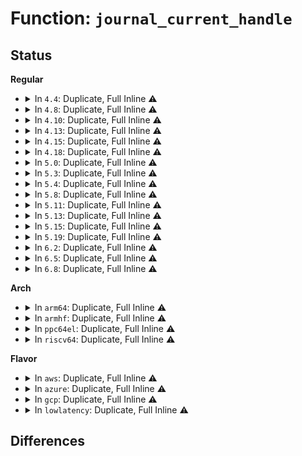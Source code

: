 # Function: <code>journal_current_handle</code>

## Status
<b>Regular</b>
<ul>
<li>
<details>
<summary>In <code>4.4</code>: Duplicate, Full Inline ⚠️</summary>

**Collision:** Static Duplication

**Inline:** Full

**Transformation:** False

**Instances:**

```
In fs/ext4/fsync.c (ffffffff81292b32)
Location: include/linux/jbd2.h:1211
Inline: True
Inline callers:
  - fs/ext4/fsync.c:ext4_sync_file
```
```
In fs/ext4/inode.c (ffffffff81298f21)
Location: include/linux/jbd2.h:1211
Inline: True
Inline callers:
  - fs/ext4/inode.c:_ext4_get_block
  - fs/ext4/inode.c:ext4_write_end
  - fs/ext4/inode.c:ext4_da_write_end
  - fs/ext4/inode.c:ext4_journalled_write_end
```
```
In fs/ext4/namei.c (ffffffff812a644d)
Location: include/linux/jbd2.h:1211
Inline: True
Inline callers:
  - fs/ext4/namei.c:ext4_mknod
  - fs/ext4/namei.c:ext4_create
  - fs/ext4/namei.c:ext4_mkdir
  - fs/ext4/namei.c:ext4_tmpfile
  - fs/ext4/namei.c:ext4_rename
  - fs/ext4/namei.c:ext4_symlink
```
```
In fs/ext4/super.c (ffffffff812b8897)
Location: include/linux/jbd2.h:1211
Inline: True
Inline callers:
  - fs/ext4/super.c:__ext4_std_error
  - fs/ext4/super.c:ext4_quota_write
```
```
In fs/jbd2/transaction.c (ffffffff812e7405)
Location: include/linux/jbd2.h:1211
Inline: True
Inline callers:
  - fs/jbd2/transaction.c:jbd2__journal_restart
  - fs/jbd2/transaction.c:jbd2_journal_stop
```
</details>
</li>
<li>
<details>
<summary>In <code>4.8</code>: Duplicate, Full Inline ⚠️</summary>

**Collision:** Static Duplication

**Inline:** Full

**Transformation:** False

**Instances:**

```
In fs/ext4/fsync.c (ffffffff812c0083)
Location: include/linux/jbd2.h:1227
Inline: True
Inline callers:
  - fs/ext4/fsync.c:ext4_sync_file
```
```
In fs/ext4/inode.c (ffffffff812cc456)
Location: include/linux/jbd2.h:1227
Inline: True
Inline callers:
  - fs/ext4/inode.c:ext4_da_write_end
  - fs/ext4/inode.c:ext4_journalled_write_end
  - fs/ext4/inode.c:ext4_write_end
  - fs/ext4/inode.c:ext4_dio_get_block_unwritten_async
  - fs/ext4/inode.c:_ext4_get_block
```
```
In fs/ext4/namei.c (ffffffff812d68ae)
Location: include/linux/jbd2.h:1227
Inline: True
Inline callers:
  - fs/ext4/namei.c:ext4_rename
  - fs/ext4/namei.c:ext4_symlink
  - fs/ext4/namei.c:ext4_mkdir
  - fs/ext4/namei.c:ext4_tmpfile
  - fs/ext4/namei.c:ext4_mknod
  - fs/ext4/namei.c:ext4_create
```
```
In fs/ext4/super.c (ffffffff812e7a68)
Location: include/linux/jbd2.h:1227
Inline: True
Inline callers:
  - fs/ext4/super.c:ext4_quota_write
  - fs/ext4/super.c:__ext4_std_error
```
```
In fs/jbd2/transaction.c (ffffffff813158e4)
Location: include/linux/jbd2.h:1227
Inline: True
Inline callers:
  - fs/jbd2/transaction.c:jbd2_journal_stop
  - fs/jbd2/transaction.c:jbd2__journal_restart
```
</details>
</li>
<li>
<details>
<summary>In <code>4.10</code>: Duplicate, Full Inline ⚠️</summary>

**Collision:** Static Duplication

**Inline:** Full

**Transformation:** False

**Instances:**

```
In fs/ext4/fsync.c (ffffffff812d56b3)
Location: include/linux/jbd2.h:1227
Inline: True
Inline callers:
  - fs/ext4/fsync.c:ext4_sync_file
```
```
In fs/ext4/inode.c (ffffffff812e2266)
Location: include/linux/jbd2.h:1227
Inline: True
Inline callers:
  - fs/ext4/inode.c:ext4_da_write_end
  - fs/ext4/inode.c:ext4_journalled_write_end
  - fs/ext4/inode.c:ext4_write_end
  - fs/ext4/inode.c:ext4_dio_get_block_unwritten_async
  - fs/ext4/inode.c:_ext4_get_block
```
```
In fs/ext4/namei.c (ffffffff812ec5ae)
Location: include/linux/jbd2.h:1227
Inline: True
Inline callers:
  - fs/ext4/namei.c:ext4_rename
  - fs/ext4/namei.c:ext4_symlink
  - fs/ext4/namei.c:ext4_mkdir
  - fs/ext4/namei.c:ext4_tmpfile
  - fs/ext4/namei.c:ext4_mknod
  - fs/ext4/namei.c:ext4_create
```
```
In fs/ext4/super.c (ffffffff812fd7a8)
Location: include/linux/jbd2.h:1227
Inline: True
Inline callers:
  - fs/ext4/super.c:ext4_quota_write
  - fs/ext4/super.c:__ext4_std_error
```
```
In fs/jbd2/transaction.c (ffffffff8132b8d4)
Location: include/linux/jbd2.h:1227
Inline: True
Inline callers:
  - fs/jbd2/transaction.c:jbd2_journal_stop
  - fs/jbd2/transaction.c:jbd2__journal_restart
```
</details>
</li>
<li>
<details>
<summary>In <code>4.13</code>: Duplicate, Full Inline ⚠️</summary>

**Collision:** Static Duplication

**Inline:** Full

**Transformation:** False

**Instances:**

```
In fs/ext4/fsync.c (ffffffff812f33ad)
Location: include/linux/jbd2.h:1229
Inline: True
Inline callers:
  - fs/ext4/fsync.c:ext4_sync_file
```
```
In fs/ext4/inode.c (ffffffff81306539)
Location: include/linux/jbd2.h:1229
Inline: True
Inline callers:
  - fs/ext4/inode.c:ext4_da_write_end
  - fs/ext4/inode.c:ext4_journalled_write_end
  - fs/ext4/inode.c:ext4_write_end
  - fs/ext4/inode.c:ext4_dio_get_block_unwritten_async
  - fs/ext4/inode.c:_ext4_get_block
```
```
In fs/ext4/namei.c (ffffffff8131c2bf)
Location: include/linux/jbd2.h:1229
Inline: True
Inline callers:
  - fs/ext4/namei.c:ext4_rename
  - fs/ext4/namei.c:ext4_symlink
  - fs/ext4/namei.c:ext4_mkdir
  - fs/ext4/namei.c:ext4_tmpfile
  - fs/ext4/namei.c:ext4_mknod
  - fs/ext4/namei.c:ext4_create
```
```
In fs/ext4/super.c (ffffffff813324f2)
Location: include/linux/jbd2.h:1229
Inline: True
Inline callers:
  - fs/ext4/super.c:ext4_quota_write
  - fs/ext4/super.c:__ext4_std_error
```
```
In fs/jbd2/transaction.c (ffffffff81340b00)
Location: include/linux/jbd2.h:1229
Inline: True
Inline callers:
  - fs/jbd2/transaction.c:jbd2_journal_stop
  - fs/jbd2/transaction.c:jbd2__journal_restart
```
</details>
</li>
<li>
<details>
<summary>In <code>4.15</code>: Duplicate, Full Inline ⚠️</summary>

**Collision:** Static Duplication

**Inline:** Full

**Transformation:** False

**Instances:**

```
In fs/ext4/fsync.c (ffffffff8131793d)
Location: include/linux/jbd2.h:1334
Inline: True
Inline callers:
  - fs/ext4/fsync.c:ext4_sync_file
```
```
In fs/ext4/inode.c (ffffffff8132b109)
Location: include/linux/jbd2.h:1334
Inline: True
Inline callers:
  - fs/ext4/inode.c:ext4_da_write_end
  - fs/ext4/inode.c:ext4_journalled_write_end
  - fs/ext4/inode.c:ext4_write_end
  - fs/ext4/inode.c:ext4_dio_get_block_overwrite
  - fs/ext4/inode.c:ext4_dio_get_block_unwritten_async
  - fs/ext4/inode.c:_ext4_get_block
```
```
In fs/ext4/namei.c (ffffffff813408da)
Location: include/linux/jbd2.h:1334
Inline: True
Inline callers:
  - fs/ext4/namei.c:ext4_rename
  - fs/ext4/namei.c:ext4_symlink
  - fs/ext4/namei.c:ext4_mkdir
  - fs/ext4/namei.c:ext4_tmpfile
  - fs/ext4/namei.c:ext4_mknod
  - fs/ext4/namei.c:ext4_create
```
```
In fs/ext4/super.c (ffffffff81356a02)
Location: include/linux/jbd2.h:1334
Inline: True
Inline callers:
  - fs/ext4/super.c:ext4_quota_write
  - fs/ext4/super.c:__ext4_std_error
```
```
In fs/jbd2/transaction.c (ffffffff81365110)
Location: include/linux/jbd2.h:1334
Inline: True
Inline callers:
  - fs/jbd2/transaction.c:jbd2_journal_stop
  - fs/jbd2/transaction.c:jbd2__journal_restart
```
</details>
</li>
<li>
<details>
<summary>In <code>4.18</code>: Duplicate, Full Inline ⚠️</summary>

**Collision:** Static Duplication

**Inline:** Full

**Transformation:** False

**Instances:**

```
In fs/ext4/fsync.c (ffffffff813457da)
Location: include/linux/jbd2.h:1334
Inline: True
Inline callers:
  - fs/ext4/fsync.c:ext4_sync_file
```
```
In fs/ext4/inode.c (ffffffff8135517f)
Location: include/linux/jbd2.h:1334
Inline: True
Inline callers:
  - fs/ext4/inode.c:ext4_write_inode
  - fs/ext4/inode.c:ext4_da_write_end
  - fs/ext4/inode.c:ext4_journalled_write_end
  - fs/ext4/inode.c:ext4_write_end
  - fs/ext4/inode.c:ext4_dio_get_block_overwrite
  - fs/ext4/inode.c:ext4_dio_get_block_unwritten_async
  - fs/ext4/inode.c:_ext4_get_block
```
```
In fs/ext4/namei.c (ffffffff8136e8d5)
Location: include/linux/jbd2.h:1334
Inline: True
Inline callers:
  - fs/ext4/namei.c:ext4_rename
  - fs/ext4/namei.c:ext4_symlink
  - fs/ext4/namei.c:ext4_mkdir
  - fs/ext4/namei.c:ext4_tmpfile
  - fs/ext4/namei.c:ext4_mknod
  - fs/ext4/namei.c:ext4_create
```
```
In fs/ext4/super.c (ffffffff81384d40)
Location: include/linux/jbd2.h:1334
Inline: True
Inline callers:
  - fs/ext4/super.c:ext4_quota_write
  - fs/ext4/super.c:__ext4_std_error
```
```
In fs/jbd2/transaction.c (ffffffff81393884)
Location: include/linux/jbd2.h:1334
Inline: True
Inline callers:
  - fs/jbd2/transaction.c:jbd2_journal_stop
  - fs/jbd2/transaction.c:jbd2__journal_restart
```
</details>
</li>
<li>
<details>
<summary>In <code>5.0</code>: Duplicate, Full Inline ⚠️</summary>

**Collision:** Static Duplication

**Inline:** Full

**Transformation:** False

**Instances:**

```
In fs/ext4/fsync.c (ffffffff8135d92d)
Location: include/linux/jbd2.h:1335
Inline: True
Inline callers:
  - fs/ext4/fsync.c:ext4_sync_file
```
```
In fs/ext4/inode.c (ffffffff8136d4aa)
Location: include/linux/jbd2.h:1335
Inline: True
Inline callers:
  - fs/ext4/inode.c:ext4_write_inode
  - fs/ext4/inode.c:ext4_da_write_end
  - fs/ext4/inode.c:ext4_journalled_write_end
  - fs/ext4/inode.c:ext4_write_end
  - fs/ext4/inode.c:ext4_dio_get_block_overwrite
  - fs/ext4/inode.c:ext4_dio_get_block_unwritten_async
  - fs/ext4/inode.c:_ext4_get_block
```
```
In fs/ext4/namei.c (ffffffff81386d65)
Location: include/linux/jbd2.h:1335
Inline: True
Inline callers:
  - fs/ext4/namei.c:ext4_rename
  - fs/ext4/namei.c:ext4_symlink
  - fs/ext4/namei.c:ext4_mkdir
  - fs/ext4/namei.c:ext4_tmpfile
  - fs/ext4/namei.c:ext4_mknod
  - fs/ext4/namei.c:ext4_create
```
```
In fs/ext4/super.c (ffffffff8139d830)
Location: include/linux/jbd2.h:1335
Inline: True
Inline callers:
  - fs/ext4/super.c:ext4_quota_write
  - fs/ext4/super.c:__ext4_std_error
```
```
In fs/jbd2/transaction.c (ffffffff813ac5a4)
Location: include/linux/jbd2.h:1335
Inline: True
Inline callers:
  - fs/jbd2/transaction.c:jbd2_journal_stop
  - fs/jbd2/transaction.c:jbd2__journal_restart
```
</details>
</li>
<li>
<details>
<summary>In <code>5.3</code>: Duplicate, Full Inline ⚠️</summary>

**Collision:** Static Duplication

**Inline:** Full

**Transformation:** False

**Instances:**

```
In fs/ext4/fsync.c (ffffffff81386ae3)
Location: include/linux/jbd2.h:1348
Inline: True
Inline callers:
  - fs/ext4/fsync.c:ext4_sync_file
```
```
In fs/ext4/inode.c (ffffffff81396a9a)
Location: include/linux/jbd2.h:1348
Inline: True
Inline callers:
  - fs/ext4/inode.c:ext4_write_inode
  - fs/ext4/inode.c:ext4_da_write_end
  - fs/ext4/inode.c:ext4_journalled_write_end
  - fs/ext4/inode.c:ext4_write_end
  - fs/ext4/inode.c:ext4_dio_get_block_unwritten_async
  - fs/ext4/inode.c:_ext4_get_block
```
```
In fs/ext4/namei.c (ffffffff813b0d0b)
Location: include/linux/jbd2.h:1348
Inline: True
Inline callers:
  - fs/ext4/namei.c:ext4_rename
  - fs/ext4/namei.c:ext4_symlink
  - fs/ext4/namei.c:ext4_mkdir
  - fs/ext4/namei.c:ext4_tmpfile
  - fs/ext4/namei.c:ext4_mknod
  - fs/ext4/namei.c:ext4_create
```
```
In fs/ext4/super.c (ffffffff813c7a70)
Location: include/linux/jbd2.h:1348
Inline: True
Inline callers:
  - fs/ext4/super.c:ext4_quota_write
  - fs/ext4/super.c:__ext4_std_error
```
```
In fs/jbd2/transaction.c (ffffffff813d6813)
Location: include/linux/jbd2.h:1348
Inline: True
Inline callers:
  - fs/jbd2/transaction.c:jbd2_journal_stop
  - fs/jbd2/transaction.c:jbd2__journal_restart
```
</details>
</li>
<li>
<details>
<summary>In <code>5.4</code>: Duplicate, Full Inline ⚠️</summary>

**Collision:** Static Duplication

**Inline:** Full

**Transformation:** False

**Instances:**

```
In fs/ext4/fsync.c (ffffffff8139f533)
Location: include/linux/jbd2.h:1348
Inline: True
Inline callers:
  - fs/ext4/fsync.c:ext4_sync_file
```
```
In fs/ext4/inode.c (ffffffff813af4ca)
Location: include/linux/jbd2.h:1348
Inline: True
Inline callers:
  - fs/ext4/inode.c:ext4_write_inode
  - fs/ext4/inode.c:ext4_da_write_end
  - fs/ext4/inode.c:ext4_journalled_write_end
  - fs/ext4/inode.c:ext4_write_end
  - fs/ext4/inode.c:ext4_dio_get_block_unwritten_async
  - fs/ext4/inode.c:_ext4_get_block
```
```
In fs/ext4/namei.c (ffffffff813c9d34)
Location: include/linux/jbd2.h:1348
Inline: True
Inline callers:
  - fs/ext4/namei.c:ext4_rename
  - fs/ext4/namei.c:ext4_symlink
  - fs/ext4/namei.c:ext4_mkdir
  - fs/ext4/namei.c:ext4_tmpfile
  - fs/ext4/namei.c:ext4_mknod
  - fs/ext4/namei.c:ext4_create
```
```
In fs/ext4/super.c (ffffffff813e0e30)
Location: include/linux/jbd2.h:1348
Inline: True
Inline callers:
  - fs/ext4/super.c:ext4_quota_write
  - fs/ext4/super.c:__ext4_std_error
```
```
In fs/jbd2/transaction.c (ffffffff813f0853)
Location: include/linux/jbd2.h:1348
Inline: True
Inline callers:
  - fs/jbd2/transaction.c:jbd2_journal_stop
  - fs/jbd2/transaction.c:jbd2__journal_restart
```
</details>
</li>
<li>
<details>
<summary>In <code>5.8</code>: Duplicate, Full Inline ⚠️</summary>

**Collision:** Static Duplication

**Inline:** Full

**Transformation:** False

**Instances:**

```
In fs/ext4/fsync.c (ffffffff813eb444)
Location: include/linux/jbd2.h:1351
Inline: True
Inline callers:
  - fs/ext4/fsync.c:ext4_sync_file
```
```
In fs/ext4/inode.c (ffffffff813fb53a)
Location: include/linux/jbd2.h:1351
Inline: True
Inline callers:
  - fs/ext4/inode.c:ext4_write_inode
  - fs/ext4/inode.c:ext4_da_write_end
  - fs/ext4/inode.c:ext4_journalled_write_end
  - fs/ext4/inode.c:ext4_write_end
  - fs/ext4/inode.c:_ext4_get_block
```
```
In fs/ext4/namei.c (ffffffff8140fc7b)
Location: include/linux/jbd2.h:1351
Inline: True
Inline callers:
  - fs/ext4/namei.c:ext4_whiteout_for_rename
  - fs/ext4/namei.c:ext4_symlink
  - fs/ext4/namei.c:ext4_mkdir
  - fs/ext4/namei.c:ext4_tmpfile
  - fs/ext4/namei.c:ext4_mknod
  - fs/ext4/namei.c:ext4_create
```
```
In fs/ext4/super.c (ffffffff8142d9e0)
Location: include/linux/jbd2.h:1351
Inline: True
Inline callers:
  - fs/ext4/super.c:ext4_quota_write
  - fs/ext4/super.c:__ext4_std_error
```
```
In fs/jbd2/transaction.c (ffffffff8143ca1a)
Location: include/linux/jbd2.h:1351
Inline: True
Inline callers:
  - fs/jbd2/transaction.c:stop_this_handle
  - fs/jbd2/transaction.c:jbd2__journal_start
```
</details>
</li>
<li>
<details>
<summary>In <code>5.11</code>: Duplicate, Full Inline ⚠️</summary>

**Collision:** Static Duplication

**Inline:** Full

**Transformation:** False

**Instances:**

```
In fs/ext4/fsync.c (ffffffff813fd671)
Location: include/linux/jbd2.h:1460
Inline: True
Inline callers:
  - fs/ext4/fsync.c:ext4_sync_file
```
```
In fs/ext4/inode.c (ffffffff8140dc6a)
Location: include/linux/jbd2.h:1460
Inline: True
Inline callers:
  - fs/ext4/inode.c:ext4_write_inode
  - fs/ext4/inode.c:ext4_da_write_end
  - fs/ext4/inode.c:ext4_journalled_write_end
  - fs/ext4/inode.c:ext4_write_end
  - fs/ext4/inode.c:_ext4_get_block
  - fs/ext4/inode.c:ext4_evict_inode
```
```
In fs/ext4/namei.c (ffffffff8142330f)
Location: include/linux/jbd2.h:1460
Inline: True
Inline callers:
  - fs/ext4/namei.c:ext4_whiteout_for_rename
  - fs/ext4/namei.c:ext4_symlink
  - fs/ext4/namei.c:ext4_mkdir
  - fs/ext4/namei.c:ext4_tmpfile
  - fs/ext4/namei.c:ext4_mknod
  - fs/ext4/namei.c:ext4_create
```
```
In fs/ext4/super.c (ffffffff814466a0)
Location: include/linux/jbd2.h:1460
Inline: True
Inline callers:
  - fs/ext4/super.c:ext4_quota_write
  - fs/ext4/super.c:__ext4_std_error
```
```
In fs/ext4/xattr.c (ffffffff8144ff0e)
Location: include/linux/jbd2.h:1460
Inline: True
Inline callers:
  - fs/ext4/xattr.c:ext4_xattr_inode_cache_find
```
```
In fs/jbd2/transaction.c (ffffffff81458d9a)
Location: include/linux/jbd2.h:1460
Inline: True
Inline callers:
  - fs/jbd2/transaction.c:stop_this_handle
  - fs/jbd2/transaction.c:jbd2__journal_start
```
</details>
</li>
<li>
<details>
<summary>In <code>5.13</code>: Duplicate, Full Inline ⚠️</summary>

**Collision:** Static Duplication

**Inline:** Full

**Transformation:** False

**Instances:**

```
In fs/ext4/fsync.c (ffffffff81403a81)
Location: include/linux/jbd2.h:1469
Inline: True
Inline callers:
  - fs/ext4/fsync.c:ext4_sync_file
```
```
In fs/ext4/inode.c (ffffffff81413e2c)
Location: include/linux/jbd2.h:1469
Inline: True
Inline callers:
  - fs/ext4/inode.c:ext4_write_inode
  - fs/ext4/inode.c:ext4_da_write_end
  - fs/ext4/inode.c:ext4_journalled_write_end
  - fs/ext4/inode.c:ext4_write_end
  - fs/ext4/inode.c:_ext4_get_block
  - fs/ext4/inode.c:ext4_evict_inode
```
```
In fs/ext4/namei.c (ffffffff8142f83b)
Location: include/linux/jbd2.h:1469
Inline: True
Inline callers:
  - fs/ext4/namei.c:ext4_rename
  - fs/ext4/namei.c:ext4_symlink
  - fs/ext4/namei.c:ext4_mkdir
  - fs/ext4/namei.c:ext4_tmpfile
  - fs/ext4/namei.c:ext4_mknod
  - fs/ext4/namei.c:ext4_create
```
```
In fs/ext4/super.c (ffffffff8144be50)
Location: include/linux/jbd2.h:1469
Inline: True
Inline callers:
  - fs/ext4/super.c:ext4_quota_write
  - fs/ext4/super.c:__ext4_std_error
```
```
In fs/ext4/xattr.c (ffffffff814556fe)
Location: include/linux/jbd2.h:1469
Inline: True
Inline callers:
  - fs/ext4/xattr.c:ext4_xattr_inode_cache_find
```
```
In fs/jbd2/transaction.c (ffffffff8145e79a)
Location: include/linux/jbd2.h:1469
Inline: True
Inline callers:
  - fs/jbd2/transaction.c:stop_this_handle
  - fs/jbd2/transaction.c:jbd2__journal_start
```
</details>
</li>
<li>
<details>
<summary>In <code>5.15</code>: Duplicate, Full Inline ⚠️</summary>

**Collision:** Static Duplication

**Inline:** Full

**Transformation:** False

**Instances:**

```
In fs/ext4/fsync.c (ffffffff81456251)
Location: include/linux/jbd2.h:1508
Inline: True
Inline callers:
  - fs/ext4/fsync.c:ext4_sync_file
```
```
In fs/ext4/inline.c (ffffffff8145eaa3)
Location: include/linux/jbd2.h:1508
Inline: True
Inline callers:
  - fs/ext4/inline.c:ext4_write_inline_data_end
```
```
In fs/ext4/inode.c (ffffffff814671ac)
Location: include/linux/jbd2.h:1508
Inline: True
Inline callers:
  - fs/ext4/inode.c:ext4_write_inode
  - fs/ext4/inode.c:ext4_journalled_write_end
  - fs/ext4/inode.c:ext4_write_end
  - fs/ext4/inode.c:_ext4_get_block
  - fs/ext4/inode.c:ext4_evict_inode
```
```
In fs/ext4/namei.c (ffffffff81483e8b)
Location: include/linux/jbd2.h:1508
Inline: True
Inline callers:
  - fs/ext4/namei.c:ext4_rename
  - fs/ext4/namei.c:ext4_symlink
  - fs/ext4/namei.c:ext4_mkdir
  - fs/ext4/namei.c:ext4_tmpfile
  - fs/ext4/namei.c:ext4_mknod
  - fs/ext4/namei.c:ext4_create
```
```
In fs/ext4/super.c (ffffffff8149fec4)
Location: include/linux/jbd2.h:1508
Inline: True
Inline callers:
  - fs/ext4/super.c:ext4_quota_write
  - fs/ext4/super.c:__ext4_std_error
```
```
In fs/ext4/xattr.c (ffffffff814a971e)
Location: include/linux/jbd2.h:1508
Inline: True
Inline callers:
  - fs/ext4/xattr.c:ext4_xattr_inode_cache_find
```
```
In fs/jbd2/transaction.c (ffffffff814b3b0a)
Location: include/linux/jbd2.h:1508
Inline: True
Inline callers:
  - fs/jbd2/transaction.c:stop_this_handle
  - fs/jbd2/transaction.c:jbd2__journal_start
```
</details>
</li>
<li>
<details>
<summary>In <code>5.19</code>: Duplicate, Full Inline ⚠️</summary>

**Collision:** Static Duplication

**Inline:** Full

**Transformation:** False

**Instances:**

```
In fs/ext4/fsync.c (ffffffff814d3c51)
Location: include/linux/jbd2.h:1500
Inline: True
Inline callers:
  - fs/ext4/fsync.c:ext4_sync_file
```
```
In fs/ext4/inline.c (ffffffff814dd1d5)
Location: include/linux/jbd2.h:1500
Inline: True
Inline callers:
  - fs/ext4/inline.c:ext4_write_inline_data_end
```
```
In fs/ext4/inode.c (ffffffff814e6d5c)
Location: include/linux/jbd2.h:1500
Inline: True
Inline callers:
  - fs/ext4/inode.c:ext4_write_inode
  - fs/ext4/inode.c:ext4_journalled_write_end
  - fs/ext4/inode.c:ext4_write_end
  - fs/ext4/inode.c:_ext4_get_block
  - fs/ext4/inode.c:ext4_evict_inode
```
```
In fs/ext4/namei.c (ffffffff8150700d)
Location: include/linux/jbd2.h:1500
Inline: True
Inline callers:
  - fs/ext4/namei.c:ext4_rename
  - fs/ext4/namei.c:ext4_symlink
  - fs/ext4/namei.c:ext4_mkdir
  - fs/ext4/namei.c:ext4_tmpfile
  - fs/ext4/namei.c:ext4_mknod
  - fs/ext4/namei.c:ext4_create
```
```
In fs/ext4/super.c (ffffffff81526af4)
Location: include/linux/jbd2.h:1500
Inline: True
Inline callers:
  - fs/ext4/super.c:ext4_quota_write
  - fs/ext4/super.c:__ext4_std_error
```
```
In fs/ext4/xattr.c (ffffffff81531a3e)
Location: include/linux/jbd2.h:1500
Inline: True
Inline callers:
  - fs/ext4/xattr.c:ext4_xattr_inode_cache_find
```
```
In fs/jbd2/transaction.c (ffffffff8153d33a)
Location: include/linux/jbd2.h:1500
Inline: True
Inline callers:
  - fs/jbd2/transaction.c:stop_this_handle
  - fs/jbd2/transaction.c:jbd2__journal_start
```
</details>
</li>
<li>
<details>
<summary>In <code>6.2</code>: Duplicate, Full Inline ⚠️</summary>

**Collision:** Static Duplication

**Inline:** Full

**Transformation:** False

**Instances:**

```
In fs/ext4/fsync.c (ffffffff8156c8a1)
Location: include/linux/jbd2.h:1499
Inline: True
Inline callers:
  - fs/ext4/fsync.c:ext4_sync_file
```
```
In fs/ext4/inline.c (ffffffff81576205)
Location: include/linux/jbd2.h:1499
Inline: True
Inline callers:
  - fs/ext4/inline.c:ext4_write_inline_data_end
```
```
In fs/ext4/inode.c (ffffffff8158056a)
Location: include/linux/jbd2.h:1499
Inline: True
Inline callers:
  - fs/ext4/inode.c:ext4_write_inode
  - fs/ext4/inode.c:ext4_journalled_write_end
  - fs/ext4/inode.c:ext4_write_end
  - fs/ext4/inode.c:_ext4_get_block
  - fs/ext4/inode.c:ext4_evict_inode
```
```
In fs/ext4/namei.c (ffffffff815a1ebe)
Location: include/linux/jbd2.h:1499
Inline: True
Inline callers:
  - fs/ext4/namei.c:ext4_rename
  - fs/ext4/namei.c:ext4_symlink
  - fs/ext4/namei.c:ext4_mkdir
  - fs/ext4/namei.c:ext4_tmpfile
  - fs/ext4/namei.c:ext4_mknod
  - fs/ext4/namei.c:ext4_create
```
```
In fs/ext4/super.c (ffffffff815c43d4)
Location: include/linux/jbd2.h:1499
Inline: True
Inline callers:
  - fs/ext4/super.c:ext4_quota_write
  - fs/ext4/super.c:__ext4_std_error
```
```
In fs/ext4/xattr.c (ffffffff815cffbe)
Location: include/linux/jbd2.h:1499
Inline: True
Inline callers:
  - fs/ext4/xattr.c:ext4_xattr_inode_cache_find
```
```
In fs/jbd2/transaction.c (ffffffff815dbb5a)
Location: include/linux/jbd2.h:1499
Inline: True
Inline callers:
  - fs/jbd2/transaction.c:stop_this_handle
  - fs/jbd2/transaction.c:jbd2__journal_start
```
</details>
</li>
<li>
<details>
<summary>In <code>6.5</code>: Duplicate, Full Inline ⚠️</summary>

**Collision:** Static Duplication

**Inline:** Full

**Transformation:** False

**Instances:**

```
In fs/ext4/fsync.c (ffffffff815a473e)
Location: include/linux/jbd2.h:1502
Inline: True
Inline callers:
  - fs/ext4/fsync.c:ext4_sync_file
```
```
In fs/ext4/inline.c (ffffffff815adb05)
Location: include/linux/jbd2.h:1502
Inline: True
Inline callers:
  - fs/ext4/inline.c:ext4_write_inline_data_end
```
```
In fs/ext4/inode.c (ffffffff815b7b2a)
Location: include/linux/jbd2.h:1502
Inline: True
Inline callers:
  - fs/ext4/inode.c:ext4_write_inode
  - fs/ext4/inode.c:ext4_journalled_write_end
  - fs/ext4/inode.c:ext4_write_end
  - fs/ext4/inode.c:_ext4_get_block
  - fs/ext4/inode.c:ext4_evict_inode
```
```
In fs/ext4/namei.c (ffffffff815d8843)
Location: include/linux/jbd2.h:1502
Inline: True
Inline callers:
  - fs/ext4/namei.c:ext4_rename
  - fs/ext4/namei.c:ext4_symlink
  - fs/ext4/namei.c:ext4_mkdir
  - fs/ext4/namei.c:ext4_tmpfile
  - fs/ext4/namei.c:ext4_mknod
  - fs/ext4/namei.c:ext4_create
```
```
In fs/ext4/super.c (ffffffff815fbab4)
Location: include/linux/jbd2.h:1502
Inline: True
Inline callers:
  - fs/ext4/super.c:ext4_quota_write
  - fs/ext4/super.c:__ext4_std_error
```
```
In fs/ext4/xattr.c (ffffffff816077ee)
Location: include/linux/jbd2.h:1502
Inline: True
Inline callers:
  - fs/ext4/xattr.c:ext4_xattr_inode_cache_find
```
```
In fs/jbd2/transaction.c (ffffffff8161361a)
Location: include/linux/jbd2.h:1502
Inline: True
Inline callers:
  - fs/jbd2/transaction.c:stop_this_handle
  - fs/jbd2/transaction.c:jbd2__journal_start
```
</details>
</li>
<li>
<details>
<summary>In <code>6.8</code>: Duplicate, Full Inline ⚠️</summary>

**Collision:** Static Duplication

**Inline:** Full

**Transformation:** False

**Instances:**

```
In fs/ext4/fsync.c (ffffffff815dd57e)
Location: include/linux/jbd2.h:1496
Inline: True
Inline callers:
  - fs/ext4/fsync.c:ext4_sync_file
```
```
In fs/ext4/inline.c (ffffffff815e68c5)
Location: include/linux/jbd2.h:1496
Inline: True
Inline callers:
  - fs/ext4/inline.c:ext4_write_inline_data_end
```
```
In fs/ext4/inode.c (ffffffff815f08b1)
Location: include/linux/jbd2.h:1496
Inline: True
Inline callers:
  - fs/ext4/inode.c:ext4_write_inode
  - fs/ext4/inode.c:ext4_journalled_write_end
  - fs/ext4/inode.c:ext4_write_end
  - fs/ext4/inode.c:_ext4_get_block
  - fs/ext4/inode.c:ext4_evict_inode
```
```
In fs/ext4/namei.c (ffffffff81610eae)
Location: include/linux/jbd2.h:1496
Inline: True
Inline callers:
  - fs/ext4/namei.c:ext4_rename
  - fs/ext4/namei.c:ext4_symlink
  - fs/ext4/namei.c:ext4_mkdir
  - fs/ext4/namei.c:ext4_tmpfile
  - fs/ext4/namei.c:ext4_mknod
  - fs/ext4/namei.c:ext4_create
```
```
In fs/ext4/super.c (ffffffff81634654)
Location: include/linux/jbd2.h:1496
Inline: True
Inline callers:
  - fs/ext4/super.c:ext4_quota_write
  - fs/ext4/super.c:__ext4_std_error
```
```
In fs/ext4/xattr.c (ffffffff8164052e)
Location: include/linux/jbd2.h:1496
Inline: True
Inline callers:
  - fs/ext4/xattr.c:ext4_xattr_inode_cache_find
```
```
In fs/jbd2/transaction.c (ffffffff8164c41a)
Location: include/linux/jbd2.h:1496
Inline: True
Inline callers:
  - fs/jbd2/transaction.c:stop_this_handle
  - fs/jbd2/transaction.c:jbd2__journal_start
```
</details>
</li>
</ul>
<b>Arch</b>
<ul>
<li>
<details>
<summary>In <code>arm64</code>: Duplicate, Full Inline ⚠️</summary>

**Collision:** Static Duplication

**Inline:** Full

**Transformation:** False

**Instances:**

```
In fs/ext4/fsync.c (ffff80001047294c)
Location: include/linux/jbd2.h:1348
Inline: True
Inline callers:
  - fs/ext4/fsync.c:ext4_sync_file
```
```
In fs/ext4/inode.c (ffff800010483de0)
Location: include/linux/jbd2.h:1348
Inline: True
Inline callers:
  - fs/ext4/inode.c:ext4_write_inode
  - fs/ext4/inode.c:ext4_da_write_end
  - fs/ext4/inode.c:ext4_journalled_write_end
  - fs/ext4/inode.c:ext4_write_end
  - fs/ext4/inode.c:ext4_dio_get_block_unwritten_async
  - fs/ext4/inode.c:_ext4_get_block
```
```
In fs/ext4/namei.c (ffff8000104a18dc)
Location: include/linux/jbd2.h:1348
Inline: True
Inline callers:
  - fs/ext4/namei.c:ext4_rename
  - fs/ext4/namei.c:ext4_symlink
  - fs/ext4/namei.c:ext4_mkdir
  - fs/ext4/namei.c:ext4_tmpfile
  - fs/ext4/namei.c:ext4_mknod
  - fs/ext4/namei.c:ext4_create
```
```
In fs/ext4/super.c (ffff8000104ba1b8)
Location: include/linux/jbd2.h:1348
Inline: True
Inline callers:
  - fs/ext4/super.c:ext4_quota_write
  - fs/ext4/super.c:__ext4_std_error
```
```
In fs/jbd2/transaction.c (ffff8000104ca468)
Location: include/linux/jbd2.h:1348
Inline: True
Inline callers:
  - fs/jbd2/transaction.c:jbd2_journal_stop
  - fs/jbd2/transaction.c:jbd2__journal_restart
```
</details>
</li>
<li>
<details>
<summary>In <code>armhf</code>: Duplicate, Full Inline ⚠️</summary>

**Collision:** Static Duplication

**Inline:** Full

**Transformation:** False

**Instances:**

```
In fs/ext4/fsync.c (c0633d78)
Location: include/linux/jbd2.h:1348
Inline: True
Inline callers:
  - fs/ext4/fsync.c:ext4_sync_file
```
```
In fs/ext4/inode.c (c0645408)
Location: include/linux/jbd2.h:1348
Inline: True
Inline callers:
  - fs/ext4/inode.c:ext4_write_inode
  - fs/ext4/inode.c:ext4_da_write_end
  - fs/ext4/inode.c:ext4_journalled_write_end
  - fs/ext4/inode.c:ext4_write_end
  - fs/ext4/inode.c:ext4_dio_get_block_unwritten_async
  - fs/ext4/inode.c:_ext4_get_block
```
```
In fs/ext4/namei.c (c0663a88)
Location: include/linux/jbd2.h:1348
Inline: True
Inline callers:
  - fs/ext4/namei.c:ext4_rename
  - fs/ext4/namei.c:ext4_symlink
  - fs/ext4/namei.c:ext4_mkdir
  - fs/ext4/namei.c:ext4_tmpfile
  - fs/ext4/namei.c:ext4_mknod
  - fs/ext4/namei.c:ext4_create
```
```
In fs/ext4/super.c (c067d834)
Location: include/linux/jbd2.h:1348
Inline: True
Inline callers:
  - fs/ext4/super.c:ext4_quota_write
  - fs/ext4/super.c:__ext4_std_error
```
```
In fs/jbd2/transaction.c (c068ddd0)
Location: include/linux/jbd2.h:1348
Inline: True
Inline callers:
  - fs/jbd2/transaction.c:jbd2_journal_stop
  - fs/jbd2/transaction.c:jbd2__journal_restart
```
</details>
</li>
<li>
<details>
<summary>In <code>ppc64el</code>: Duplicate, Full Inline ⚠️</summary>

**Collision:** Static Duplication

**Inline:** Full

**Transformation:** False

**Instances:**

```
In fs/ext4/fsync.c (c0000000005937c8)
Location: include/linux/jbd2.h:1348
Inline: True
Inline callers:
  - fs/ext4/fsync.c:ext4_sync_file
```
```
In fs/ext4/inode.c (c0000000005a8ea4)
Location: include/linux/jbd2.h:1348
Inline: True
Inline callers:
  - fs/ext4/inode.c:ext4_write_inode
  - fs/ext4/inode.c:ext4_da_write_end
  - fs/ext4/inode.c:ext4_journalled_write_end
  - fs/ext4/inode.c:ext4_write_end
  - fs/ext4/inode.c:ext4_dio_get_block_unwritten_async
  - fs/ext4/inode.c:_ext4_get_block
```
```
In fs/ext4/namei.c (c0000000005ce404)
Location: include/linux/jbd2.h:1348
Inline: True
Inline callers:
  - fs/ext4/namei.c:ext4_rename
  - fs/ext4/namei.c:ext4_symlink
  - fs/ext4/namei.c:ext4_mkdir
  - fs/ext4/namei.c:ext4_tmpfile
  - fs/ext4/namei.c:ext4_mknod
  - fs/ext4/namei.c:ext4_create
```
```
In fs/ext4/super.c (c0000000005ef89c)
Location: include/linux/jbd2.h:1348
Inline: True
Inline callers:
  - fs/ext4/super.c:ext4_quota_write
  - fs/ext4/super.c:__ext4_std_error
```
```
In fs/jbd2/transaction.c (c000000000603218)
Location: include/linux/jbd2.h:1348
Inline: True
Inline callers:
  - fs/jbd2/transaction.c:jbd2_journal_stop
  - fs/jbd2/transaction.c:jbd2__journal_restart
  - fs/jbd2/transaction.c:jbd2__journal_start
```
</details>
</li>
<li>
<details>
<summary>In <code>riscv64</code>: Duplicate, Full Inline ⚠️</summary>

**Collision:** Static Duplication

**Inline:** Full

**Transformation:** False

**Instances:**

```
In fs/ext4/fsync.c (ffffffe0002fe7ec)
Location: include/linux/jbd2.h:1348
Inline: True
Inline callers:
  - fs/ext4/fsync.c:ext4_sync_file
```
```
In fs/ext4/inode.c (ffffffe00030c3a2)
Location: include/linux/jbd2.h:1348
Inline: True
Inline callers:
  - fs/ext4/inode.c:ext4_write_inode
  - fs/ext4/inode.c:ext4_da_write_end
  - fs/ext4/inode.c:ext4_journalled_write_end
  - fs/ext4/inode.c:ext4_write_end
  - fs/ext4/inode.c:ext4_dio_get_block_unwritten_async
  - fs/ext4/inode.c:_ext4_get_block
```
```
In fs/ext4/namei.c (ffffffe000323850)
Location: include/linux/jbd2.h:1348
Inline: True
Inline callers:
  - fs/ext4/namei.c:ext4_rename
  - fs/ext4/namei.c:ext4_symlink
  - fs/ext4/namei.c:ext4_mkdir
  - fs/ext4/namei.c:ext4_tmpfile
  - fs/ext4/namei.c:ext4_mknod
  - fs/ext4/namei.c:ext4_create
```
```
In fs/ext4/super.c (ffffffe0003366ec)
Location: include/linux/jbd2.h:1348
Inline: True
Inline callers:
  - fs/ext4/super.c:ext4_quota_write
  - fs/ext4/super.c:__ext4_std_error
```
```
In fs/jbd2/transaction.c (ffffffe0003436e4)
Location: include/linux/jbd2.h:1348
Inline: True
Inline callers:
  - fs/jbd2/transaction.c:jbd2_journal_stop
  - fs/jbd2/transaction.c:jbd2__journal_restart
```
</details>
</li>
</ul>
<b>Flavor</b>
<ul>
<li>
<details>
<summary>In <code>aws</code>: Duplicate, Full Inline ⚠️</summary>

**Collision:** Static Duplication

**Inline:** Full

**Transformation:** False

**Instances:**

```
In fs/ext4/fsync.c (ffffffff81397b13)
Location: include/linux/jbd2.h:1348
Inline: True
Inline callers:
  - fs/ext4/fsync.c:ext4_sync_file
```
```
In fs/ext4/inode.c (ffffffff813a7aaa)
Location: include/linux/jbd2.h:1348
Inline: True
Inline callers:
  - fs/ext4/inode.c:ext4_write_inode
  - fs/ext4/inode.c:ext4_da_write_end
  - fs/ext4/inode.c:ext4_journalled_write_end
  - fs/ext4/inode.c:ext4_write_end
  - fs/ext4/inode.c:ext4_dio_get_block_unwritten_async
  - fs/ext4/inode.c:_ext4_get_block
```
```
In fs/ext4/namei.c (ffffffff813c2314)
Location: include/linux/jbd2.h:1348
Inline: True
Inline callers:
  - fs/ext4/namei.c:ext4_rename
  - fs/ext4/namei.c:ext4_symlink
  - fs/ext4/namei.c:ext4_mkdir
  - fs/ext4/namei.c:ext4_tmpfile
  - fs/ext4/namei.c:ext4_mknod
  - fs/ext4/namei.c:ext4_create
```
```
In fs/ext4/super.c (ffffffff813d9410)
Location: include/linux/jbd2.h:1348
Inline: True
Inline callers:
  - fs/ext4/super.c:ext4_quota_write
  - fs/ext4/super.c:__ext4_std_error
```
```
In fs/jbd2/transaction.c (ffffffff813e8e33)
Location: include/linux/jbd2.h:1348
Inline: True
Inline callers:
  - fs/jbd2/transaction.c:jbd2_journal_stop
  - fs/jbd2/transaction.c:jbd2__journal_restart
```
</details>
</li>
<li>
<details>
<summary>In <code>azure</code>: Duplicate, Full Inline ⚠️</summary>

**Collision:** Static Duplication

**Inline:** Full

**Transformation:** False

**Instances:**

```
In fs/ext4/fsync.c (ffffffff813885a3)
Location: include/linux/jbd2.h:1348
Inline: True
Inline callers:
  - fs/ext4/fsync.c:ext4_sync_file
```
```
In fs/ext4/inode.c (ffffffff8139853a)
Location: include/linux/jbd2.h:1348
Inline: True
Inline callers:
  - fs/ext4/inode.c:ext4_write_inode
  - fs/ext4/inode.c:ext4_da_write_end
  - fs/ext4/inode.c:ext4_journalled_write_end
  - fs/ext4/inode.c:ext4_write_end
  - fs/ext4/inode.c:ext4_dio_get_block_unwritten_async
  - fs/ext4/inode.c:_ext4_get_block
```
```
In fs/ext4/namei.c (ffffffff813b2da4)
Location: include/linux/jbd2.h:1348
Inline: True
Inline callers:
  - fs/ext4/namei.c:ext4_rename
  - fs/ext4/namei.c:ext4_symlink
  - fs/ext4/namei.c:ext4_mkdir
  - fs/ext4/namei.c:ext4_tmpfile
  - fs/ext4/namei.c:ext4_mknod
  - fs/ext4/namei.c:ext4_create
```
```
In fs/ext4/super.c (ffffffff813c9e90)
Location: include/linux/jbd2.h:1348
Inline: True
Inline callers:
  - fs/ext4/super.c:ext4_quota_write
  - fs/ext4/super.c:__ext4_std_error
```
```
In fs/jbd2/transaction.c (ffffffff813d98b3)
Location: include/linux/jbd2.h:1348
Inline: True
Inline callers:
  - fs/jbd2/transaction.c:jbd2_journal_stop
  - fs/jbd2/transaction.c:jbd2__journal_restart
```
</details>
</li>
<li>
<details>
<summary>In <code>gcp</code>: Duplicate, Full Inline ⚠️</summary>

**Collision:** Static Duplication

**Inline:** Full

**Transformation:** False

**Instances:**

```
In fs/ext4/fsync.c (ffffffff81395473)
Location: include/linux/jbd2.h:1348
Inline: True
Inline callers:
  - fs/ext4/fsync.c:ext4_sync_file
```
```
In fs/ext4/inode.c (ffffffff813a530a)
Location: include/linux/jbd2.h:1348
Inline: True
Inline callers:
  - fs/ext4/inode.c:ext4_write_inode
  - fs/ext4/inode.c:ext4_da_write_end
  - fs/ext4/inode.c:ext4_journalled_write_end
  - fs/ext4/inode.c:ext4_write_end
  - fs/ext4/inode.c:ext4_dio_get_block_unwritten_async
  - fs/ext4/inode.c:_ext4_get_block
```
```
In fs/ext4/namei.c (ffffffff813bf7c4)
Location: include/linux/jbd2.h:1348
Inline: True
Inline callers:
  - fs/ext4/namei.c:ext4_rename
  - fs/ext4/namei.c:ext4_symlink
  - fs/ext4/namei.c:ext4_mkdir
  - fs/ext4/namei.c:ext4_tmpfile
  - fs/ext4/namei.c:ext4_mknod
  - fs/ext4/namei.c:ext4_create
```
```
In fs/ext4/super.c (ffffffff813d68a0)
Location: include/linux/jbd2.h:1348
Inline: True
Inline callers:
  - fs/ext4/super.c:ext4_quota_write
  - fs/ext4/super.c:__ext4_std_error
```
```
In fs/jbd2/transaction.c (ffffffff813e61b3)
Location: include/linux/jbd2.h:1348
Inline: True
Inline callers:
  - fs/jbd2/transaction.c:jbd2_journal_stop
  - fs/jbd2/transaction.c:jbd2__journal_restart
```
</details>
</li>
<li>
<details>
<summary>In <code>lowlatency</code>: Duplicate, Full Inline ⚠️</summary>

**Collision:** Static Duplication

**Inline:** Full

**Transformation:** False

**Instances:**

```
In fs/ext4/fsync.c (ffffffff813a9593)
Location: include/linux/jbd2.h:1348
Inline: True
Inline callers:
  - fs/ext4/fsync.c:ext4_sync_file
```
```
In fs/ext4/inode.c (ffffffff813b9a4a)
Location: include/linux/jbd2.h:1348
Inline: True
Inline callers:
  - fs/ext4/inode.c:ext4_write_inode
  - fs/ext4/inode.c:ext4_da_write_end
  - fs/ext4/inode.c:ext4_journalled_write_end
  - fs/ext4/inode.c:ext4_write_end
  - fs/ext4/inode.c:ext4_dio_get_block_unwritten_async
  - fs/ext4/inode.c:_ext4_get_block
```
```
In fs/ext4/namei.c (ffffffff813d48a4)
Location: include/linux/jbd2.h:1348
Inline: True
Inline callers:
  - fs/ext4/namei.c:ext4_rename
  - fs/ext4/namei.c:ext4_symlink
  - fs/ext4/namei.c:ext4_mkdir
  - fs/ext4/namei.c:ext4_tmpfile
  - fs/ext4/namei.c:ext4_mknod
  - fs/ext4/namei.c:ext4_create
```
```
In fs/ext4/super.c (ffffffff813ebb51)
Location: include/linux/jbd2.h:1348
Inline: True
Inline callers:
  - fs/ext4/super.c:ext4_quota_write
  - fs/ext4/super.c:__ext4_std_error
```
```
In fs/jbd2/transaction.c (ffffffff813fb6a3)
Location: include/linux/jbd2.h:1348
Inline: True
Inline callers:
  - fs/jbd2/transaction.c:jbd2_journal_stop
  - fs/jbd2/transaction.c:jbd2__journal_restart
```
</details>
</li>
</ul>

## Differences
